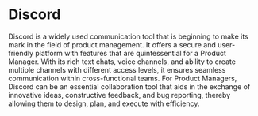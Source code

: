 # Discord

Discord is a widely used communication tool that is beginning to make its mark in the field of product management. It offers a secure and user-friendly platform with features that are quintessential for a Product Manager. With its rich text chats, voice channels, and ability to create multiple channels with different access levels, it ensures seamless communication within cross-functional teams. For Product Managers, Discord can be an essential collaboration tool that aids in the exchange of innovative ideas, constructive feedback, and bug reporting, thereby allowing them to design, plan, and execute with efficiency.